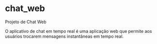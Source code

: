 # chat_web
Projeto de Chat Web

O aplicativo de chat em tempo real é uma aplicação web que permite aos usuários trocarem mensagens instantâneas em tempo real.
